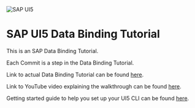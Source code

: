 ![SAP UI5](https://camo.githubusercontent.com/79cc251c5c489cb14c432e4861bec5c9e679e925c975f3625ab1e64984bf90ff/68747470733a2f2f6f70656e7569352e6f72672f696d616765732f4f70656e5549355f6e65775f6269675f736964652e706e67)

# SAP UI5 Data Binding Tutorial
This is an SAP Data Binding Tutorial.

Each Commit is a step in the Data Binding Tutorial.

Link to actual Data Binding Tutorial can be found [here](https://sapui5.hana.ondemand.com/#/topic/e5310932a71f42daa41f3a6143efca9c).

Link to YouTube video explaining the walkthrough can be found [here](https://www.youtube.com/watch?v=zaeztGyqiBw).

Getting started guide to help you set up your UI5 CLI can be found [here](https://sap.github.io/ui5-tooling/v3/pages/GettingStarted/).